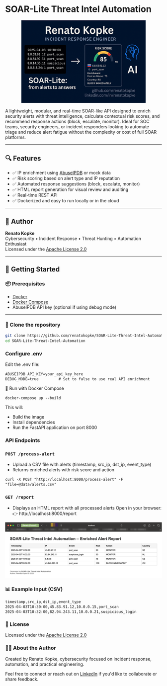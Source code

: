 # SOAR-Lite Threat Intel Automation

<p align="center">
  <img src="./assets/soar-lite-overview.png" alt="SOAR-Lite Banner" width="400"/>
</p>

A lightweight, modular, and real-time SOAR-like API designed to enrich security alerts with threat intelligence, calculate contextual risk scores, and recommend response actions (block, escalate, monitor). Ideal for SOC teams, security engineers, or incident responders looking to automate triage and reduce alert fatigue without the complexity or cost of full SOAR platforms.

---
## 🔍 Features

- ✅ IP enrichment using [AbuseIPDB](https://www.abuseipdb.com) or mock data
- ✅ Risk scoring based on alert type and IP reputation
- ✅ Automated response suggestions (block, escalate, monitor)
- ✅ HTML report generation for visual review and auditing
- ✅ Real-time REST API
- ✅ Dockerized and easy to run locally or in the cloud
---

## 👤 Author

**Renato Kopke**  
Cybersecurity • Incident Response • Threat Hunting • Automation Enthusiast  
Licensed under the [Apache License 2.0](./LICENSE)


---
## 🚀 Getting Started

### 📦 Prerequisites

- [Docker](https://www.docker.com/products/docker-desktop)
- [Docker Compose](https://docs.docker.com/compose/install/)
- AbuseIPDB API key (optional if using debug mode)
---

### 📁 Clone the repository

```bash
git clone https://github.com/renatokopke/SOAR-Lite-Threat-Intel-Automation.git
cd SOAR-Lite-Threat-Intel-Automation
```

### Configure .env
Edit the .env file:
```
ABUSEIPDB_API_KEY=your_api_key_here
DEBUG_MODE=true         # Set to false to use real API enrichment
```

🐳 Run with Docker Compose
```
docker-compose up --build
```
This will:

- Build the image
- Install dependencies
- Run the FastAPI application on port 8000

### API Endpoints
### `POST /process-alert`
- Upload a CSV file with alerts (timestamp, src_ip, dst_ip, event_type)
- Returns enriched alerts with risk score and action
```
curl -X POST "http://localhost:8000/process-alert" -F "file=@data/alerts.csv"
```

### `GET /report`
- Displays an HTML report with all processed alerts
Open in your browser:
👉 http://localhost:8000/report

![SOAR-Lite Report](./assets/report.png)


### 📊 Example Input (CSV)
```
timestamp,src_ip,dst_ip,event_type
2025-04-03T10:30:00,45.83.91.12,10.0.0.15,port_scan
2025-04-03T10:32:00,82.94.243.11,10.0.0.21,suspicious_login
```

### 📖 License

Licensed under the [Apache License 2.0](./LICENSE)

### 🙋‍♂️ About the Author

Created by Renato Kopke, cybersecurity focused on incident response, automation, and practical engineering.

Feel free to connect or reach out on [LinkedIn](https://linkedin.com/in/renatokopke) if you'd like to collaborate or share feedback.